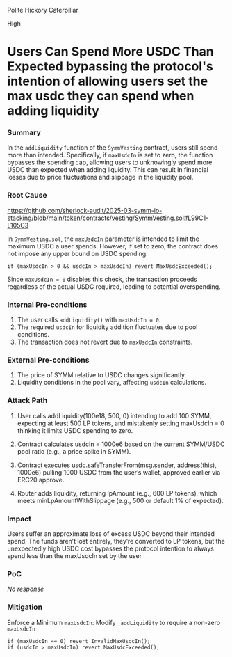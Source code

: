 Polite Hickory Caterpillar

High

# Users Can Spend More USDC Than Expected bypassing the protocol's intention of allowing users set the max usdc they can spend when adding liquidity

### Summary

In the `addLiquidity` function of the `SymmVesting` contract, users still spend more than intended. Specifically, if `maxUsdcIn` is set to zero, the function bypasses the spending cap, allowing users to unknowingly spend more USDC than expected when adding liquidity. This can result in financial losses due to price fluctuations and slippage in the liquidity pool.

### Root Cause

https://github.com/sherlock-audit/2025-03-symm-io-stacking/blob/main/token/contracts/vesting/SymmVesting.sol#L99C1-L105C3



In `SymmVesting.sol`, the `maxUsdcIn` parameter is intended to limit the maximum USDC a user spends. However, if set to zero, the contract does not impose any upper bound on USDC spending:

```solidity
if (maxUsdcIn > 0 && usdcIn > maxUsdcIn) revert MaxUsdcExceeded();
```

Since `maxUsdcIn = 0` disables this check, the transaction proceeds regardless of the actual USDC required, leading to potential overspending.

### Internal Pre-conditions

1. The user calls `addLiquidity()` with `maxUsdcIn = 0`.
2. The required `usdcIn` for liquidity addition fluctuates due to pool conditions.
3. The transaction does not revert due to `maxUsdcIn` constraints.

### External Pre-conditions

1. The price of SYMM relative to USDC changes significantly.
2. Liquidity conditions in the pool vary, affecting `usdcIn` calculations.

### Attack Path

1. User calls addLiquidity(100e18, 500, 0) intending to add 100 SYMM, expecting at least 500 LP tokens, and mistakenly setting maxUsdcIn = 0 thinking it limits USDC spending to zero.

2. Contract calculates usdcIn = 1000e6 based on the current SYMM/USDC pool ratio (e.g., a price spike in SYMM).

3. Contract executes usdc.safeTransferFrom(msg.sender, address(this), 1000e6) pulling 1000 USDC from the user’s wallet, approved earlier via ERC20 approve.

4. Router adds liquidity, returning lpAmount (e.g., 600 LP tokens), which meets minLpAmountWithSlippage (e.g., 500 or default 1% of expected).

### Impact

Users suffer an approximate loss of excess USDC beyond their intended spend. The funds aren’t lost entirely, they’re converted to LP tokens, but the unexpectedly high USDC cost bypasses the protocol intention to always spend less than the maxUsdcIn set by the user



### PoC

_No response_

### Mitigation

Enforce a Minimum `maxUsdcIn`: Modify `_addLiquidity` to require a non-zero `maxUsdcIn`
```solidity
if (maxUsdcIn == 0) revert InvalidMaxUsdcIn();
if (usdcIn > maxUsdcIn) revert MaxUsdcExceeded();
```

